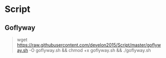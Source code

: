 # Script
## Goflyway
> wget https://raw.githubusercontent.com/develon2015/Script/master/goflyway.sh -O goflyway.sh && chmod +x goflyway.sh && ./goflyway.sh <br/>

